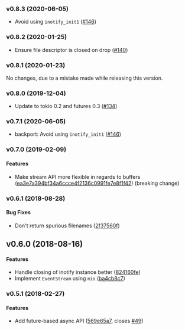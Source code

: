<a name="v0.8.3"></a>
### v0.8.3 (2020-06-05)

- Avoid using `inotify_init1` ([#146])

[#146]: https://github.com/hannobraun/inotify/pull/146


<a name="v0.8.2"></a>
### v0.8.2 (2020-01-25)

- Ensure file descriptor is closed on drop ([#140])

[#140]: https://github.com/inotify-rs/inotify/pull/140


<a name="v0.8.1"></a>
### v0.8.1 (2020-01-23)

No changes, due to a mistake made while releasing this version.


<a name="v0.8.0"></a>
### v0.8.0 (2019-12-04)

- Update to tokio 0.2 and futures 0.3 ([#134])

[#134]: https://github.com/inotify-rs/inotify/pull/134


<a name="v0.7.1"></a>
### v0.7.1 (2020-06-05)

- backport: Avoid using `inotify_init1` ([#146])

[#146]: https://github.com/hannobraun/inotify/pull/146


<a name="v0.7.0"></a>
### v0.7.0 (2019-02-09)

#### Features

* Make stream API more flexible in regards to buffers ([ea3e7a394bf34a6ccce4f2136c0991fe7e8f1f42](ea3e7a394bf34a6ccce4f2136c0991fe7e8f1f42)) (breaking change)

<a name="v0.6.1"></a>
### v0.6.1 (2018-08-28)


#### Bug Fixes

*   Don't return spurious filenames ([2f37560f](2f37560f))



<a name="v0.6.0"></a>
## v0.6.0 (2018-08-16)


#### Features

*   Handle closing of inotify instance better ([824160fe](824160fe))
*   Implement `EventStream` using `mio` ([ba4cb8c7](ba4cb8c7))



<a name="v0.5.1"></a>
### v0.5.1 (2018-02-27)

#### Features

*   Add future-based async API ([569e65a7](569e65a7), closes [#49](49))



